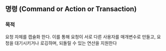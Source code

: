 ## 명령 (Command or Action or Transaction)

### 목적
요청 자체를 캡슐화 한다. 이를 통해 요청이 서로 다른 사용자를 매개변수로 만들고, 요청을 대기시키거나 로깅하며, 되돌릴 수 있는 연산을 지원한다
